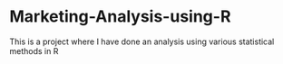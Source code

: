 # Marketing-Analysis-using-R
This is a project where I have done an analysis using various statistical methods in R
